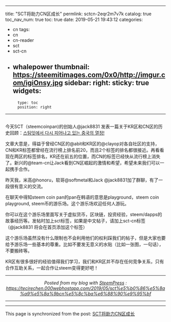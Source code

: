 
---
title: "SCT将助力CN区成长"
permlink: sctcn-2eqr2m7v7k
catalog: true
toc_nav_num: true
toc: true
date: 2019-05-21 19:43:12
categories:
- cn
tags:
- cn
- cn-reader
- sct
- sct-cn
- whalepower
thumbnail: https://steemitimages.com/0x0/http://imgur.com/igiOnsy.jpg
sidebar:
    right:
        sticky: true
widgets:
    -
        type: toc
        position: right
---


<img src="https://steemitimages.com/0x0/http://imgur.com/igiOnsy.jpg" alt="" /><br/>

今天SCT（steemcoinpan)的创始人@jack8831 发表一篇关于KR区和CN区的历史回顾：<a href="https://www.steemcoinpan.com/sct/@jack8831/bfgcq">스팀잇에서 다시 피어나고 있는 중국의 열정!</a>

文章大意是，得益于曾经CN区的@abit和KR区的@clayop对各自社区的支持，CN和KR标签都曾经在流行榜上排名前20，而且2个标签的排名都很接近。再看看现在两区的标签排名，KR还在前五的位置，而CN的标签已经快从流行榜上消失了。新兴的@team-cn让Jack看到CN区崛起的激情和希望，希望未来我们可以一起携手合作。

昨天我，米高@honoru，软哥@softmetal和Jack @jack8831加了群聊，有了一段很有意义的交流。

在聊天中得知steem coin pan的pan在韩语的意思是playground，steem coin playground, steem币的游乐场。这个游乐场欢迎任何人游玩。

你可以在这个游乐场里面写关于虚拟货币，区块链，投资经验，steem/dapps的故事经历等。发帖时加上sct标签，如果是中文帖子，请加上sct-cn标签（@jack8831 将会在首页添加这个标签）

这个游乐场虽然没有什么限制也不会利用他们的权利踩我们的帖子，但是大家也要给予游乐场一些基本的尊重。比如不要发无意义的水贴（比如一张图，一句话），不要搬砖等。

KR区有很多很好的经验值得我们学习，我们和KR区并不存在任何竞争关系，只有合作互助关系，一起合作让steem变得更好吧！ <br /><center><hr/><em>Posted from my blog with <a href='https://wordpress.org/plugins/steempress/'>SteemPress</a> : https://tecirechen.000webhostapp.com/2019/05/sct%e5%b0%86%e5%8a%a9%e5%8a%9bcn%e5%8c%ba%e6%88%90%e9%95%bf </em><hr/></center> 

- - -

This page is synchronized from the post: [SCT将助力CN区成长](https://steemit.com/@ericet/sctcn-2eqr2m7v7k)
